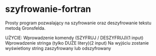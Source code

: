 # szyfrowanie-fortran
Prosty program pozwalający na szyfrowanie oraz deszyfrowanie tekstu metodą Gronsfelda.

UŻYCIE:
Wprowadzenie komendy (SZYFRUJ / DESZYFRUJ)(1 input)
Wprowadzenie stringa (tylko DUŻE litery)(2 input)
Na wyjściu zostanie wyświetlony string zaszyfrowany lub odszyfrowany
